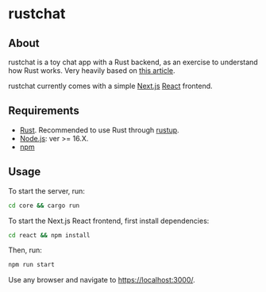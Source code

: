 # rustchat

## About
rustchat is a toy chat app with a Rust backend, as an exercise to understand how Rust works. Very heavily based on [this article](https://outcrawl.com/rust-react-realtime-chat).

rustchat currently comes with a simple [Next.js](https://nextjs.org/) [React](https://react.dev/) frontend.

## Requirements
- [Rust](https://www.rust-lang.org/). Recommended to use Rust through [rustup](https://rustup.rs/).
- [Node.js](https://nodejs.org/): ver >= 16.X.
- [npm](https://www.npmjs.com/)

## Usage
To start the server, run:
```sh
cd core && cargo run
```
To start the Next.js React frontend, first install dependencies:
```sh
cd react && npm install
```
Then, run:
```sh
npm run start
```
Use any browser and navigate to <https://localhost:3000/>.
